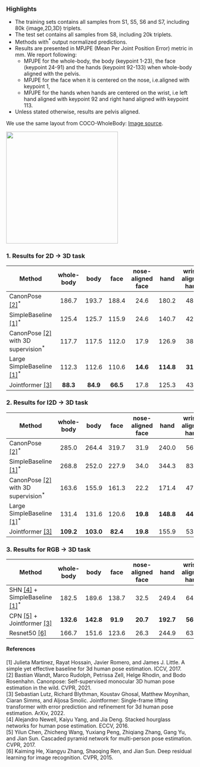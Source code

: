 
### Highlights

- The training sets contains all samples from S1, S5, S6 and S7, including 80k {image,2D,3D} triplets.
- The test set contains all samples from S8, including 20k triplets. 
- Methods with<sup>*</sup> output normalized predictions.
- Results are presented in MPJPE (Mean Per Joint Position Error) metric in mm. We report following:
    - MPJPE for the whole-body, the body (keypoint 1-23), the face (keypoint 24-91) and the hands (keypoint 92-133) when whole-body aligned with the pelvis. 
    - MPJPE for the face when it is centered on the nose, i.e.aligned with keypoint 1,
    - MPJPE for the hands when hands are centered on the wrist, i.e left hand aligned with keypoint 92 and right hand aligned with keypoint 113.
- Unless stated otherwise, results are pelvis aligned.

We use the same layout from COCO-WholeBody: [Image source](https://github.com/jin-s13/COCO-WholeBody).

<img src="imgs/Fig2_anno.png" width="300" height="300">


### 1. Results for 2D &rarr; 3D task

| Method | whole-body | body | face  | nose-aligned face | hand | wrist-aligned hand |
|--------|:------------:|:------:|:-------:|:-------------------:|:------:|:--------------------:| 
CanonPose [[2]](#2)<sup>*</sup> | 186.7 | 193.7 | 188.4 | 24.6 | 180.2 | 48.9 |
SimpleBaseline [[1]](#1)<sup>*</sup> | 125.4 | 125.7 | 115.9 | 24.6 | 140.7 | 42.5 |
CanonPose [[2]](#2) with 3D supervision<sup>*</sup> | 117.7 | 117.5 | 112.0 | 17.9 | 126.9 | 38.3 |
Large SimpleBaseline [[1]](#1)<sup>*</sup> | 112.3 | 112.6 | 110.6 | **14.6** | **114.8**| **31.7** |
Jointformer [[3]](#3) | **88.3** | **84.9** | **66.5** | 17.8 | 125.3 | 43.7 |


### 2. Results for I2D &rarr; 3D task

| Method | whole-body | body | face  | nose-aligned face | hand | wrist-aligned hand |
|--------|:------------:|:------:|:-------:|:-------------------:|:------:|:--------------------:| 
CanonPose [[2]](#2)<sup>*</sup> | 285.0 | 264.4 | 319.7 | 31.9 | 240.0 | 56.2 |
SimpleBaseline [[1]](#1)<sup>*</sup> | 268.8 | 252.0 | 227.9 | 34.0 | 344.3 | 83.4 |
CanonPose [[2]](#2) with 3D supervision<sup>*</sup> | 163.6 | 155.9 | 161.3 | 22.2 | 171.4 | 47.4 |
Large SimpleBaseline [[1]](#1)<sup>*</sup> | 131.4 | 131.6 | 120.6 | **19.8** | **148.8** | **44.8** |
Jointformer [[3]](#3) | **109.2** | **103.0** | **82.4** | **19.8** | 155.9 | 53.5 |
 

### 3. Results for RGB &rarr; 3D task

| Method | whole-body | body | face  | nose-aligned face | hand | wrist-aligned hand |
|--------|:------------:|:------:|:-------:|:-------------------:|:------:|:--------------------:| 
SHN [[4]](#4) + SimpleBaseline [[1]](#1)<sup>*</sup> | 182.5 | 189.6 | 138.7 | 32.5 | 249.4 | 64.3 |
CPN [[5]](#5) + Jointformer [[3]](#3) | **132.6** | **142.8** | **91.9** | **20.7** | **192.7** | **56.9** |
Resnet50 [[6]](#6) | 166.7 | 151.6 | 123.6 | 26.3 | 244.9 | 63.1 |


#### References
<a id="1">[1]</a> Julieta Martinez, Rayat Hossain, Javier Romero, and James J. Little. A simple yet effective baseline for 3d human pose estimation. ICCV, 2017. \
<a id="2">[2]</a> Bastian Wandt, Marco Rudolph, Petrissa Zell, Helge Rhodin, and Bodo Rosenhahn. Canonpose: Self-supervised monocular 3D human pose estimation in the wild. CVPR, 2021.  \
<a id="3">[3]</a> Sebastian Lutz, Richard Blythman, Koustav Ghosal, Matthew Moynihan, Ciaran Simms, and Aljosa Smolic. Jointformer: Single-frame lifting transformer with error prediction and refinement for 3d human pose estimation. ArXiv, 2022. \
<a id="4">[4]</a> Alejandro Newell, Kaiyu Yang, and Jia Deng. Stacked hourglass networks for human pose estimation. ECCV, 2016.\
<a id="5">[5]</a> Yilun Chen, Zhicheng Wang, Yuxiang Peng, Zhiqiang Zhang, Gang Yu, and Jian Sun. Cascaded pyramid network for multi-person pose estimation. CVPR, 2017.\
<a id="6">[6]</a> Kaiming He, Xiangyu Zhang, Shaoqing Ren, and Jian Sun. Deep residual learning for image recognition. CVPR, 2015.
